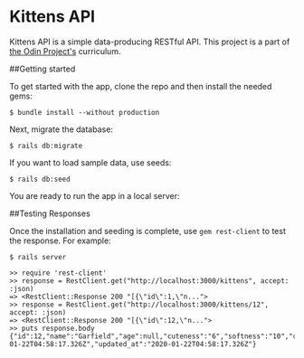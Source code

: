 # Kittens API

Kittens API is a simple data-producing RESTful API. This project is a part of [the Odin Project's](https://www.theodinproject.com/courses/ruby-on-rails/lessons/apis) curriculum.

##Getting started

To get started with the app, clone the repo and then install the needed gems:

`$ bundle install --without production`

Next, migrate the database:

`$ rails db:migrate`

If you want to load sample data, use seeds:

`$ rails db:seed`

You are ready to run the app in a local server:

##Testing Responses

Once the installation and seeding is complete, use `gem rest-client` to test the response. For example: 

`$ rails server`

``` $irb
>> require 'rest-client'
>> response = RestClient.get("http://localhost:3000/kittens", accept: :json)
=> <RestClient::Response 200 "[{\"id\":1,\"n...">
>> response = RestClient.get("http://localhost:3000/kittens/12", accept: :json)
=> <RestClient::Response 200 "[{\"id\":12,\"n...">
>> puts response.body
{"id":12,"name":"Garfield","age":null,"cuteness":"6","softness":"10","created_at":"2020-01-22T04:58:17.326Z","updated_at":"2020-01-22T04:58:17.326Z"}
```

